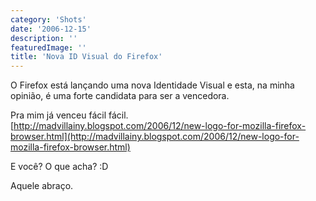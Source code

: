 ```yaml
---
category: 'Shots'
date: '2006-12-15'
description: ''
featuredImage: ''
title: 'Nova ID Visual do Firefox'
---
```


O Firefox está lançando uma nova Identidade Visual e esta, na minha opinião, é uma forte candidata para ser a vencedora.

Pra mim já venceu fácil fácil. [http://madvillainy.blogspot.com/2006/12/new-logo-for-mozilla-firefox-browser.html](http://madvillainy.blogspot.com/2006/12/new-logo-for-mozilla-firefox-browser.html)

E você? O que acha? :D

Aquele abraço.
